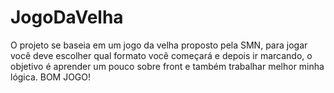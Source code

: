 # JogoDaVelha
O projeto se baseia em um jogo da velha proposto pela SMN, para jogar você deve escolher qual formato você começará e depois ir marcando, o objetivo é aprender um pouco sobre front e também trabalhar melhor minha lógica. BOM JOGO!
